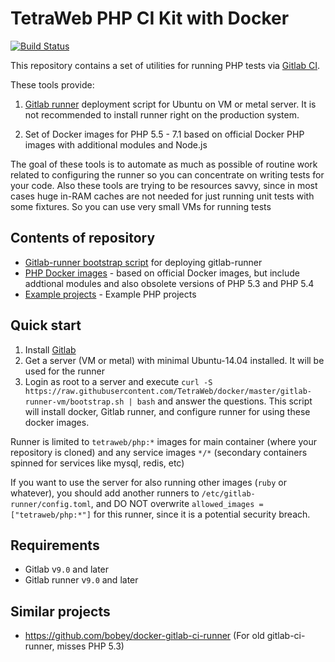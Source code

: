 # TetraWeb PHP CI Kit with Docker

[![Build Status](https://travis-ci.org/TetraWeb/docker.svg?branch=master)](https://travis-ci.org/TetraWeb/docker)

This repository contains a set of utilities for running PHP tests via [Gitlab CI](https://about.gitlab.com/gitlab-ci/).

These tools provide:

1. [Gitlab runner](https://gitlab.com/gitlab-org/gitlab-ci-multi-runner) deployment script for Ubuntu on VM or metal server. It is not recommended to install runner right on the production system.

2. Set of Docker images for PHP 5.5 - 7.1 based on official Docker PHP images with additional modules and Node.js

The goal of these tools is to automate as much as possible of routine work related to configuring the runner so you can concentrate on writing tests for your code.
Also these tools are trying to be resources savvy, since in most cases huge in-RAM caches are not needed for just running unit tests with some fixtures. So you can use very small VMs for running tests

## Contents of repository
 - [Gitlab-runner bootstrap script](https://github.com/TetraWeb/docker/tree/master/gitlab-runner-vm) for deploying gitlab-runner
 - [PHP Docker images](https://github.com/TetraWeb/docker/tree/master/php) - based on official Docker images, but include addtional modules and also obsolete versions of PHP 5.3 and PHP 5.4
 - [Example projects](https://github.com/TetraWeb/docker/tree/master/examples) - Example PHP projects

## Quick start

1. Install [Gitlab](https://about.gitlab.com/)
1. Get a server (VM or metal) with minimal Ubuntu-14.04 installed. It will be used for the runner
1. Login as root to a server and execute `curl -S https://raw.githubusercontent.com/TetraWeb/docker/master/gitlab-runner-vm/bootstrap.sh | bash` and answer the questions. This script will install docker, Gitlab runner, and configure runner for using these docker images.

Runner is limited to `tetraweb/php:*` images for main container (where your repository is cloned) and any service images `*/*` (secondary containers spinned for services like mysql, redis, etc)

If you want to use the server for also running other images (`ruby` or whatever), you should add another runners to `/etc/gitlab-runner/config.toml`, and DO NOT overwrite `allowed_images = ["tetraweb/php:*"]` for this runner, since it is a potential security breach.

## Requirements
 - Gitlab v`9.0` and later
 - Gitlab runner v`9.0` and later

## Similar projects
 - https://github.com/bobey/docker-gitlab-ci-runner (For old gitlab-ci-runner, misses PHP 5.3)
